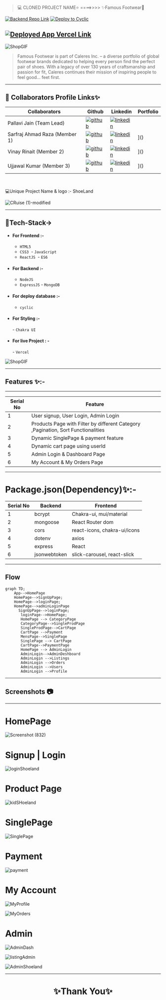 > 💻 CLONED PROJECT NAME⭐ ====>>>> ✨Famous Footwear💫
> <br>

[![Backend Repo Link](https://img.shields.io/badge/Backend_Repo_Link-0A66C2?style=for-the-badge&logo=github&logoColor=#FF7139)](https://github.com/pallavijainy/unit-6-project-backend-deploy)
[![Deploy to Cyclic](https://img.shields.io/badge/Deployed_Cyclic_Link-0A66C2?style=for-the-badge&logo=ko-fi&logoColor=white)](https://good-rose-kingfisher-tam.cyclic.app/)

## [![Deployed App Vercel Link](https://img.shields.io/badge/Deployed_App_Vercel_Link-000?style=for-the-badge&logo=ko-fi&logoColor=white)](https://shoe-land-hub.vercel.app/)

![ShopGIF](https://media.giphy.com/media/F6ZC06fX688qk/giphy.gif)

> Famous Footwear is part of Caleres Inc. – a diverse portfolio of global footwear brands dedicated to helping every person find the perfect pair of shoes. With a legacy of over 130 years of craftsmanship and passion for fit, Caleres continues their mission of inspiring people to feel good… feet first.

---

## 🔗 Collaborators Profile Links✨

| Collaborators                 | Github                                                                                                                                    | Linkedin                                                                                                                                                            | Portfolio                                                                                                                                     |
| ----------------------------- | ----------------------------------------------------------------------------------------------------------------------------------------- | ------------------------------------------------------------------------------------------------------------------------------------------------------------------- | --------------------------------------------------------------------------------------------------------------------------------------------- |
| Pallavi Jain (Team Lead)      | [![github](https://img.shields.io/badge/github-1DA1F2?style=for-the-badge&logo=github&logoColor=white)]() | [![linkedin](https://img.shields.io/badge/linkedin-0A66C2?style=for-the-badge&logo=linkedin&logoColor=white)]()  |
| Sarfraj Ahmad Raza (Member 1) | [![github](https://img.shields.io/badge/github-1DA1F2?style=for-the-badge&logo=github&logoColor=white)]()   | [![linkedin](https://img.shields.io/badge/linkedin-0A66C2?style=for-the-badge&logo=linkedin&logoColor=white)]()        | [](https://img.shields.io/badge/my_portfolio-000?style=for-the-badge&logo=ko-fi&logoColor=white)]()  |
| Vinay Rinait (Member 2)      | [![github](https://img.shields.io/badge/github-1DA1F2?style=for-the-badge&logo=github&logoColor=white)]()      | [![linkedin](https://img.shields.io/badge/linkedin-0A66C2?style=for-the-badge&logo=linkedin&logoColor=white)]() | [](https://img.shields.io/badge/my_portfolio-000?style=for-the-badge&logo=ko-fi&logoColor=white)]()     |
| Ujjawal Kumar (Member 3)      | [![github](https://img.shields.io/badge/github-1DA1F2?style=for-the-badge&logo=github&logoColor=white)]()   | [![linkedin](https://img.shields.io/badge/linkedin-0A66C2?style=for-the-badge&logo=linkedin&logoColor=white)]() | [](https://img.shields.io/badge/my_portfolio-000?style=for-the-badge&logo=ko-fi&logoColor=white)]()  |

<br>

💻Unique Project Name & logo :- ShoeLand

![CRuise (1)-modified](https://user-images.githubusercontent.com/112841168/222075752-5f62c6bb-ffa9-4f5f-a870-ab28367d3aba.png)

---

## 💫Tech-Stack->

- #### For Frontend :-

  - `HTML5`
  - `CSS3`
     - `JavaScript `
  - `ReactJS`
     - `ES6 `

- #### For Backend :-

  - `NodeJS`
  - `ExpressJS`
    - `MongoDB `

- #### For deploy database :-

  - `cyclic `

- #### For Styling :-

  - `Chakra UI `

- #### For live Project : -
  - `Vercel`

![ShopGIF](https://media.giphy.com/media/ejcoQeKAnFab6/giphy.gif)

---

## Features ✨:-

---

| Serial No | Feature                                                                           |
| --------- | --------------------------------------------------------------------------------- |
| 1         | User signup, User Login, Admin Login                                              |
| 2         | Products Page with Filter by different Category ,Pagination, Sort Functionalities |
| 3         | Dynamic SinglePage & payment feature                                              |
| 4         | Dynamic cart page using userId                                                    |
| 5         | Admin Login & Dashboard Page                                                      |
| 6         | My Account & My Orders Page                                                       |

---

# Package.json(Dependency)✨:-

| Serial No | Backend      | Frontend                     |
| --------- | ------------ | ---------------------------- |
| 1         | bcrypt       | Chakra-ui, mui/material      |
| 2         | mongoose     | React Router dom             |
| 3         | cors         | react-icons, chakra-ui/icons |
| 4         | dotenv       | axios                        |
| 5         | express      | React                        |
| 6         | jsonwebtoken | slick-carousel, react-slick  |

---

## Flow

```mermaid
graph TD;
    App-->HomePage
    HomePage-->SignUpPage;
    HomePage-->loginPage;
    HomePage-->adminLoginPage
      SignUpPage-->loginPage;
       loginPage-->HomePage;
       HomePage --> CategoryPage
       CategoryPage-->SingleProdPage
       SingleProdPage-->CartPage
       CartPage -->Payment
       MensPage-->SinglePage
       SinglePage --> CartPage
       CartPage-->PaymentPage
       HomePage --> AdminLogin
       AdminLogin-->AdminDeshboard
       AdminLogin -->Listings
       AdminLogin -->Orders
       AdminLogin -->Users
       AdminLogin -->Profile

```

---

## Screenshots 📷

---

# HomePage

![Screenshot (832)](https://user-images.githubusercontent.com/112841168/222078034-900eb17e-d919-4434-a5f2-2a0ab7f66b4b.png)

# Signup | Login

![loginShoeland](https://user-images.githubusercontent.com/112841168/222078830-5c542e7f-7839-45d7-912d-2a275972af94.png)

# Product Page

![kidSHoeland](https://user-images.githubusercontent.com/112841168/222079404-d1e9298c-9438-4a1d-a430-5269da99b6e6.png)

# SinglePage

![SinglePage](https://user-images.githubusercontent.com/112841168/222079907-46142af7-7413-470c-9449-d140256ffcd3.png)

# Payment

![payment](https://user-images.githubusercontent.com/112841168/222081109-35c28696-b1a0-408a-84bb-0d823c3ee42c.png)

# My Account

![MyProfile](https://user-images.githubusercontent.com/112841168/222081104-9cb505ba-16c6-4c09-936b-eea82bc07868.png)

![MyOrders](https://user-images.githubusercontent.com/112841168/222081099-4a80ff2c-cf14-4fa8-9d3b-a026f5aea68a.png)

# Admin

![AdminDash](https://user-images.githubusercontent.com/112841168/222081680-bf9f88c4-501b-434c-ba0a-6c78b04c185b.png)

![listingAdmin](https://user-images.githubusercontent.com/112841168/222081120-116891c9-6c0a-4145-9cfa-af2c3eab083c.png)

![AdminShoeland](https://user-images.githubusercontent.com/112841168/222081114-bf16471a-6eb9-4f62-a432-f9a13647d153.png)

---

<h1 align="center">✨Thank You✨</h1>
